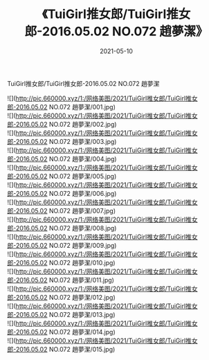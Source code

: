 ﻿---
layout: post
title:  《TuiGirl推女郎/TuiGirl推女郎-2016.05.02 NO.072 趙夢潔》
date:   2021-05-10
img: http://pic.660000.xyz/1:/网络美图/2021/TuiGirl推女郎/TuiGirl推女郎-2016.05.02 NO.072 趙夢潔/000.jpg
categories: [美女, 清纯, 唯美]
---

TuiGirl推女郎/TuiGirl推女郎-2016.05.02 NO.072 趙夢潔

 ![](http://pic.660000.xyz/1:/网络美图/2021/TuiGirl推女郎/TuiGirl推女郎-2016.05.02 NO.072 趙夢潔/001.jpg) <br>![](http://pic.660000.xyz/1:/网络美图/2021/TuiGirl推女郎/TuiGirl推女郎-2016.05.02 NO.072 趙夢潔/002.jpg) <br>![](http://pic.660000.xyz/1:/网络美图/2021/TuiGirl推女郎/TuiGirl推女郎-2016.05.02 NO.072 趙夢潔/003.jpg) <br>![](http://pic.660000.xyz/1:/网络美图/2021/TuiGirl推女郎/TuiGirl推女郎-2016.05.02 NO.072 趙夢潔/004.jpg) <br>![](http://pic.660000.xyz/1:/网络美图/2021/TuiGirl推女郎/TuiGirl推女郎-2016.05.02 NO.072 趙夢潔/005.jpg) <br>![](http://pic.660000.xyz/1:/网络美图/2021/TuiGirl推女郎/TuiGirl推女郎-2016.05.02 NO.072 趙夢潔/006.jpg) <br>![](http://pic.660000.xyz/1:/网络美图/2021/TuiGirl推女郎/TuiGirl推女郎-2016.05.02 NO.072 趙夢潔/007.jpg) <br>![](http://pic.660000.xyz/1:/网络美图/2021/TuiGirl推女郎/TuiGirl推女郎-2016.05.02 NO.072 趙夢潔/008.jpg) <br>![](http://pic.660000.xyz/1:/网络美图/2021/TuiGirl推女郎/TuiGirl推女郎-2016.05.02 NO.072 趙夢潔/009.jpg) <br>![](http://pic.660000.xyz/1:/网络美图/2021/TuiGirl推女郎/TuiGirl推女郎-2016.05.02 NO.072 趙夢潔/010.jpg) <br>![](http://pic.660000.xyz/1:/网络美图/2021/TuiGirl推女郎/TuiGirl推女郎-2016.05.02 NO.072 趙夢潔/011.jpg) <br>![](http://pic.660000.xyz/1:/网络美图/2021/TuiGirl推女郎/TuiGirl推女郎-2016.05.02 NO.072 趙夢潔/012.jpg) <br>![](http://pic.660000.xyz/1:/网络美图/2021/TuiGirl推女郎/TuiGirl推女郎-2016.05.02 NO.072 趙夢潔/013.jpg) <br>![](http://pic.660000.xyz/1:/网络美图/2021/TuiGirl推女郎/TuiGirl推女郎-2016.05.02 NO.072 趙夢潔/014.jpg) <br>![](http://pic.660000.xyz/1:/网络美图/2021/TuiGirl推女郎/TuiGirl推女郎-2016.05.02 NO.072 趙夢潔/015.jpg) <br>